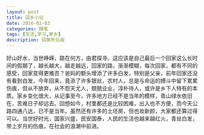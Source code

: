 ```yaml
---
layout: post
title: 回乡小记
date: 2016-02-03
categories: 随笔
tags: [生活,学习,家乡]
description: 回家所见闻
---
```


好山好水，当世峥嵘，路在何方，由君探寻。这应该是自己最后一个回家这么长时间的假期了，越长越大，越走越远，回家的路，渐渐模糊，每次回家，都有不同的感受，回家变得更难否？爸妈的额头增添了许多白发，特别是父亲，前年回家还没有看到白发，今年回来，竟添了许多银丝，农村人，总是与命运的搏斗中留下累累伤痕，但从不放弃，从不怨天尤人，兢兢业业，淳朴待人，或许是乡下人特有的本质。家乡变化很大，从记事至今，许多地方已经不是当年的模样，青山绿水依旧在，苦难日子却远去。回想如今，村里都还是比较困难，出入也不方便，而今天公路四通八达，已不是当年。虽然还有许多的土坯房，但也妆新颜，大家都还算过得可以。当世好时光，国家兴盛，民安国泰，人民的生活也越来越红火，青丝白发，带上岁月的伤痕，在社会的浪潮中前进。
